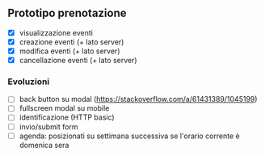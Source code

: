 ## Prototipo prenotazione

- [x] visualizzazione eventi
- [x] creazione eventi (+ lato server)
- [x] modifica eventi (+ lato server)
- [x] cancellazione eventi (+ lato server)

### Evoluzioni

- [ ] back button su modal (https://stackoverflow.com/a/61431389/1045199)
- [ ] fullscreen modal su mobile
- [ ] identificazione (HTTP basic)
- [ ] invio/submit form
- [ ] agenda: posizionati su settimana successiva se l'orario corrente è domenica sera
